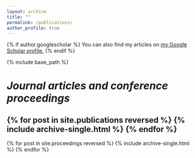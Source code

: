 ```yaml
---
layout: archive
title: ""
permalink: /publications/
author_profile: true
---
```


{% if author.googlescholar %}
  You can also find my articles on <u><a href="{{author.googlescholar}}">my Google Scholar profile</a>.</u>
{% endif %}

{% include base_path %}

*Journal articles and conference proceedings*
======
{% for post in site.publications reversed %}
  {% include archive-single.html %}
{% endfor %}
---
{% for post in site.proceedings reversed %}
  {% include archive-single.html %}
{% endfor %}

